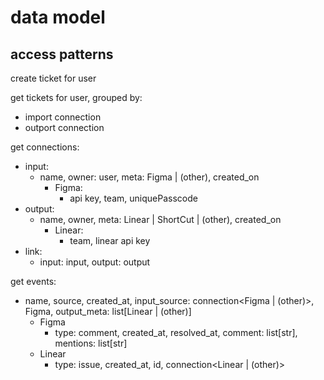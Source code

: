 # data model

## access patterns

create ticket for user

get tickets for user, grouped by:

- import connection
- outport connection

get connections:

- input:
  - name, owner: user, meta: Figma | (other), created_on
    - Figma:
      - api key, team, uniquePasscode
- output:
  - name, owner, meta: Linear | ShortCut | (other), created_on
    - Linear:
      - team, linear api key
- link:
  - input: input, output: output

get events:

- name, source, created_at, input_source: connection<Figma | (other)>, Figma, output_meta: list[Linear | (other)]
  - Figma
    - type: comment, created_at, resolved_at, comment: list[str], mentions: list[str]
  - Linear
    - type: issue, created_at, id, connection<Linear | (other)>
